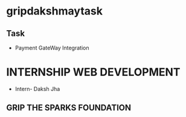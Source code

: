 # gripdakshmaytask
## Task
* Payment GateWay Integration
# INTERNSHIP WEB DEVELOPMENT
* Intern- Daksh Jha
## GRIP THE SPARKS FOUNDATION
